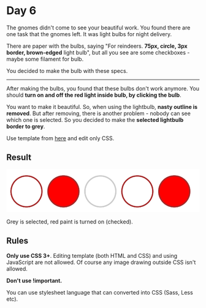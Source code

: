 # Day 6

The gnomes didn't come to see your beautiful work. You found there are one task that the gnomes left. It was light bulbs for night delivery.

There are paper with the bulbs, saying "For reindeers. **75px, circle, 3px border, brown-edged** light bulb", but all you see are some checkboxes - maybe some filament for bulb.

You decided to make the bulb with these specs.

---

After making the bulbs, you found that these bulbs don't work anymore. You should **turn on and off the red light inside bulb, by clicking the bulb**.

You want to make it beautiful. So, when using the lightbulb, **nasty outline is removed**. But after removing, there is another problem - nobody can see which one is selected. So you decided to make the **selected lightbulb border to grey**.

Use template from [here](contents/2020/html/day6.html) and edit only CSS.

## Result

![day6 result](contents/2020/images/day6.svg)

Grey is selected, red paint is turned on (checked).

## Rules

**Only use CSS 3+**. Editing template (both HTML and CSS) and using JavaScript are not allowed. Of course any image drawing outside CSS isn't allowed.

**Don't use !important.**

You can use stylesheet language that can converted into CSS (Sass, Less etc).
